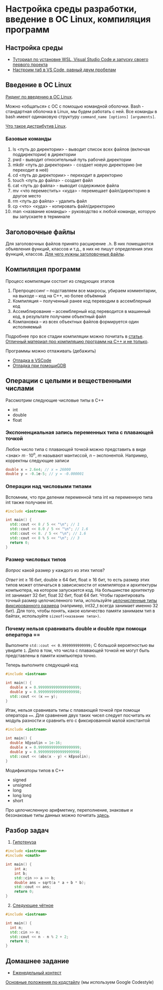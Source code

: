 # Настройка среды разработки, введение в ОС Linux, компиляция программ

## Настройка среды
- [Туториал по установке WSL, Visual Studio Code и запуску своего первого проекта](https://code.visualstudio.com/docs/setup/setup-overview)
- [Настроим таб в VS Code, равный двум пробелам](https://stackoverflow.com/questions/29972396/how-can-i-customize-the-tab-to-space-conversion-factor)

## Введение в ОС Linux 
[Ридинг по введению в ОС Linux](https://github.com/victor-yacovlev/fpmi-caos/blob/master/practice/linux_basics/intro.md).

Можно «общаться» с ОС с помощью командной оболочки. Bash - стандартная оболочка в Linux, мы будем работать с ней. Все команды в bash имеют одинаковую структуру
`сommand_name [options] [arguments]`.

[Что такое дистрибутив Linux](https://losst.ru/chto-takoe-distributiv-linux).

### Базовые команды

1. ls <путь до директории> - выводит список всех файлов (включая поддиректории) в директории
2. pwd - выводит относительный путь рабочей директории
3. mkdir <путь до директории> - создает новую директорию (не переходит в неё)
4. cd <путь до директории> - переходит в директорию
5. touch <путь до файла> - создает файл
6. cat <путь до файла> - выводит содержимое файла
7. mv <что переместить> <куда> - перемещает файл/директорию в другое место
8. rm <путь до файла> - удалить файл
9. cp <что> <куда> - копировать файл/директорию
10. man <название команды> - руководство к любой команде, которую вы запускаете в терминале
## Заголовочные файлы
Для заголовочных файлов принято расширение `.h`. В них помещаются объявления функций, классов и т.д., в них не пишут определения этих функций, классов. [Для чего нужны заголовочные файлы](https://ravesli.com/urok-21-zagolovochnye-fajly/).

## Компиляция программ
 Процесс компиляции состоит из следующих этапов
1.	Препроцессинг – подставляем все макросы, убираем комментарии, на выходе – код на C++, но более объёмный
2.	Компиляция – полученный ранее код переводим в ассемблерный код
3.	Ассемблирование – ассемблерный код переводится в машинный код, в результате получаем объектный файл
4.	Компановка – из всех объектных файлов формируется один исполняемый

Подробнее про все стадии компиляции можно почитать в [статье](https://habr.com/ru/post/478124/). [Отличный материал про компиляцию программ на C++ и не только](https://github.com/yuri-pechatnov/caos/tree/master/caos_2020-2021/sem02-instruments-compilation#compile).

Программы можно отлаживать (дебажить)
- [Отладка в VSCode](https://code.visualstudio.com/docs/cpp/cpp-debug)
- [Отладка при помощиGDB](http://server.179.ru/tasks/gdb/)

## Операции с целыми и вещественными числами
Рассмотрим следующие числовые типы в C++
- int
-	double
-	float

### Экспоненциальная запись переменных типа с плавающей точкой
Любое число типа с плавающей точкой можно представить в виде <знак> $m\cdot 10^n$, $m$ называют мантиссой, $n$ – экспонентой. Например, корректны следующие записи
```C++
double x = 2.6e4; // x = 26000
double y = -0.1е-5; // y = -0.000001
```

### Операции над числовыми типами

Вспомним, что при делении переменной типа int на переменную типа int также получаем int. 

```C++
#include <iostream>

int main() {
  std::cout << 8 / 5 << "\n"; // 1
  std::cout << 8.0 / 5 << "\n"; // 1.6
  std::cout << 8. / 5 << "\n"; // 1.6
  std::cout << 8 % 5 << "\n"; // 3
  return 0;
}
```

### Размер числовых типов
*Вопрос* какой размер у каждого из этих типов?

*Ответ* int $\ge$ 16 бит, double $\ge$ 64 бит, float $\ge$ 16 бит, то есть размер этих типов может отличаться в зависисмости от компилятора и архитектуры компьютера, на котором запускается код. На большинстве архитектур int занимает 32 бит, float 32 бит, float 64 бит. 
Чтобы гарантировать точный размер целочисленного типа, используйте [целочисленные типы фиксированного размера](https://ravesli.com/urok-32-fiksirovannyj-razmer-integers-spor-naschet-unsigned/) (например, int32_t всегда занимает именно 32 бит). Для того, чтобы понять, какое количество памяти занимаем тип в байтах, используйте `sizeof(<название типа>)`.

### Почему нельзя сравнивать double и double при помощи оператора ==
Выполните `std::cout << 0.9999999999999;` С большой вероятностью вы увидите `1`. Дело в том, что числа с плавающей точкой не могут быть представлены в памяти компьютера точно. 

Теперь выполните следующий код
```C++
#include <iostream>

int main() {
  double x = 0.9999999999999999999;
  double y = 0.9999999999999999998;
  std::cout << (x == y);
}
```

Итак, нельзя сравнивать типы с плавающей точкой при помощи оператора `==`. Для сравнения двух таких чисел следует посчитать их модуль разности и сравнить его с фиксированной малой константой

```C++
#include <iostream>

int main() {
  double kEpsolin = 1e-16;
  double x = 0.9999999999999999999;
  double y = 0.9999999999999999998;
  std::cout << (abs(x - y) < kEpsolin);
}
```

Модификаторы типов в C++
-	signed 
-	unsigned
-	long
-	long long
-	short

Про целочисленную арифметику, переполнение, знаковые и беззнаковые типы данных можно почитать [здесь](https://github.com/victor-yacovlev/fpmi-caos/tree/master/practice/integers).

## Разбор задач
1.	[Гипотенуза](https://contest.yandex.ru/contest/39872/problems/B/)
```C++
#include <iostream>
#include <cmath>

int main() {
    int a;
    int b;
    std::cin >> a >> b;
    double ans = sqrt(a * a + b * b);
    std::cout << ans;
    return 0;
}
```

2. [Следующее чётное](https://contest.yandex.ru/contest/39872/problems/F/) 

```C++
#include <iostream>

int main() {
  int n;
  std::cin >> n;
  std::cout << n - n % 2 + 2;
  return 0;
}
```

## Домашнее задание
- [Еженедельный контест](https://contest.yandex.ru/contest/39872/problems/)

[Основные положения по кодстайлу](https://gitlab.com/VladimirVolodya/mipt_algo_base_2021_problems/-/wikis/%D0%9A%D0%BE%D0%B4%D1%81%D1%82%D0%B0%D0%B9%D0%BB) (мы используем Google Codestyle)

